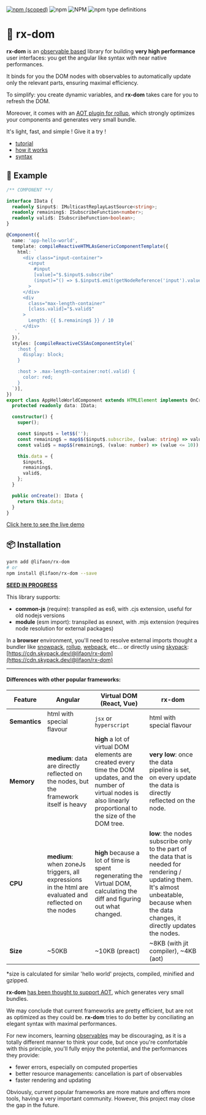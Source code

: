 [![npm (scoped)](https://img.shields.io/npm/v/@lifaon/rx-dom.svg)](https://www.npmjs.com/package/@lifaon/rx-dom)
![npm](https://img.shields.io/npm/dm/@lifaon/rx-dom.svg)
![NPM](https://img.shields.io/npm/l/@lifaon/rx-dom.svg)
![npm type definitions](https://img.shields.io/npm/types/@lifaon/rx-dom.svg)

# 🌱 rx-dom

[comment]: <> (https://github.com/tusharmath/reactive-dom#virtualdomvsreactivedom)

**rx-dom** is an [observable based](https://github.com/lifaon74/rx-js-light) library for building **very high performance** user interfaces:
you get the angular like syntax with near native performances.

It binds for you the DOM nodes with observables to automatically update only the relevant parts, ensuring maximal efficiency.

To simplify: you create dynamic variables, and **rx-dom** takes care for you to refresh the DOM.

Moreover, it comes with an [AOT plugin for rollup](https://github.com/lifaon74/rx-dom-aot-plugin),
which strongly optimizes your components and generates very small bundle.

It's light, fast, and simple ! Give it a try !

- [tutorial](./examples/tutoral.md)
- [how it works](./examples/how-rx-dom-works.md)
- [syntax](./src/syntax.md)

## 📑 Example

```ts
/** COMPONENT **/

interface IData {
  readonly $input$: IMulticastReplayLastSource<string>;
  readonly remaining$: ISubscribeFunction<number>;
  readonly valid$: ISubscribeFunction<boolean>;
}

@Component({
  name: 'app-hello-world',
  template: compileReactiveHTMLAsGenericComponentTemplate({
    html: `
      <div class="input-container">
        <input
          #input
          [value]="$.$input$.subscribe"
          (input)="() => $.$input$.emit(getNodeReference('input').value)"
        >
      </div>
      <div
        class="max-length-container"
        [class.valid]="$.valid$"
      >
        Length: {{ $.remaining$ }} / 10
      </div>
   `,
  }),
  styles: [compileReactiveCSSAsComponentStyle(`
    :host {
      display: block;
    }

    :host > .max-length-container:not(.valid) {
      color: red;
    }
  `)],
})
export class AppHelloWorldComponent extends HTMLElement implements OnCreate<IData> {
  protected readonly data: IData;

  constructor() {
    super();

    const $input$ = let$$('');
    const remaining$ = map$$($input$.subscribe, (value: string) => value.length);
    const valid$ = map$$(remaining$, (value: number) => (value <= 10));

    this.data = {
      $input$,
      remaining$,
      valid$,
    };
  }

  public onCreate(): IData {
    return this.data;
  }
}
```

[Click here to see the live demo](https://stackblitz.com/edit/typescript-ydrjlp?file=hello-world.shortcuts.component.ts)

## 📦 Installation

```bash
yarn add @lifaon/rx-dom
# or
npm install @lifaon/rx-dom --save
```

**[SEED IN PROGRESS](https://github.com/lifaon74/rx-js-light-debug-vite)**

This library supports:

- **common-js** (require): transpiled as es6, with .cjs extension, useful for old nodejs versions
- **module** (esm import): transpiled as esnext, with .mjs extension (requires node resolution for external packages)

In a **browser** environment, you'll need to resolve external imports thought a bundler like
[snowpack](https://www.snowpack.dev/),
[rollup](https://rollupjs.org/guide/en/),
[webpack](https://webpack.js.org/),
etc...
or directly using [skypack](https://www.skypack.dev/):
[https://cdn.skypack.dev/@lifaon/rx-dom](https://cdn.skypack.dev/@lifaon/rx-dom)


---

#### Differences with other popular frameworks:

Feature | Angular | Virtual DOM (React, Vue) | rx-dom
---     | --- | ---          | ---
**Semantics**| html with special flavour | `jsx` or `hyperscript` | html with special flavour
**Memory** | **medium**: data are directly reflected on the nodes, but the framework itself is heavy | **high** a lot of virtual DOM elements are created every time the DOM updates, and the number of virtual nodes is also linearly proportional to the size of the DOM tree. | **very low**: once the data pipeline is set, on every update the data is directly reflected on the node.
**CPU** | **medium**: when zoneJs triggers, all expressions in the html are evaluated and reflected on the nodes | **high** because a lot of time is spent regenerating the Virtual DOM, calculating the diff and figuring out what changed. | **low**: the nodes subscribe only to the part of the data that is needed for rendering / updating them. It's almost unbeatable, because when the data changes, it directly updates the nodes.
**Size** | ~50KB | ~10KB (preact) | ~8KB (with jit compiler), ~4KB (aot)

*size is calculated for similar 'hello world' projects, compiled, minified and gzipped.

**rx-dom** [has been thought to support AOT](https://github.com/lifaon74/rx-dom-aot-plugin), which generates very small bundles.

We may conclude that current frameworks are pretty efficient, but are not as optimized as they could be.
**rx-dom** tries to do better by conciliating an elegant syntax with maximal performances.

For new incomers, learning [observables](https://github.com/lifaon74/rx-js-light) may be discouraging,
as it is a totally different manner to think your code,
but once you're comfortable with this principle, you'll fully enjoy the potential, and the performances they provide:

- fewer errors, especially on computed properties
- better resource managements: cancellation is part of observables
- faster rendering and updating

Obviously, current popular frameworks are more mature and offers more tools, having a very important community.
However, this project may close the gap in the future.





